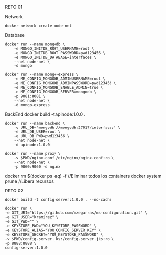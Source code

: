 RETO 01

Network

	docker network create node-net

Database

	
	docker run --name mongodb \
		-e MONGO_INITDB_ROOT_USERNAME=root \
		-e MONGO_INITDB_ROOT_PASSWORD=pwd123456 \
		-e MONGO_INITDB_DATABASE=interfaces \
		--net node-net \
		-d mongo
	
	docker run --name mongo-express \
		-e ME_CONFIG_MONGODB_ADMINUSERNAME=root \
		-e ME_CONFIG_MONGODB_ADMINPASSWORD=pwd123456 \
		-e ME_CONFIG_MONGODB_ENABLE_ADMIN=true \
		-e ME_CONFIG_MONGODB_SERVER=mongodb \
		-p 9081:8081 \
		--net node-net \
		-d mongo-express

BackEnd
	docker build -t apinode:1.0.0 .
	
	docker run --name backend \
		-e URL_DB='mongodb://mongodb:27017/interfaces' \
		-e URL_DB_USER=root \
		-e URL_DB_PWD=pwd123456 \
		--net node-net \
		-d apinode:1.0.0

	docker run --name proxy \
		-v $PWD/nginx.conf:/etc/nginx/nginx.conf:ro \
		--net node-net \
		-p 9060:9060 -d nginx


docker rm $(docker ps -aq) -f  	//Eliminar todos los containers
docker system prune				//Libera recursos



RETO 02

	docker build -t config-server:1.0.0 . --no-cache
	
	docker run \
	-e GIT_URI="https://github.com/mzegarras/ms-configuration.git" \
	-e GIT_USER="kramirez" \
	-e GIT_PWD="" \
	-e KEYSTORE_PWD="YOU_KEYSTORE_PASSWORD" \
	-e KEYSTORE_ALIAS="YOU_CONFIG_SERVER_KEY" \
	-e KEYSTORE_SECRET="YOU_KEYSTORE_PASSWORD" \
	-v $PWD/config-server.jks:/config-server.jks:ro \
	-p 8888:8888 \
	config-server:1.0.0
	
	
